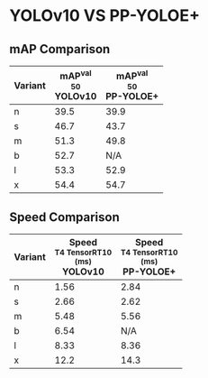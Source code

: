 ---
---
# YOLOv10 VS PP-YOLOE+

## mAP Comparison

| **Variant** | <center><span style='width: 400px;'>**mAP<sup>val<br>50**<br>**YOLOv10**</span></center> | <center><span style='width: 400px;'>**mAP<sup>val<br>50**<br>**PP-YOLOE+**</span></center> |
|----|----------------------------------|------------------------------------|
| n | 39.5 | 39.9 |
| s | 46.7 | 43.7 |
| m | 51.3 | 49.8 |
| b | 52.7 | N/A |
| l | 53.3 | 52.9 |
| x | 54.4 | 54.7 |

## Speed Comparison

| **Variant** | <center><span style='width: 200px;'>**Speed**<br><sup>T4 TensorRT10<br>(ms)</sup><br>**YOLOv10**</span></center> | <center><span style='width: 200px;'>**Speed**<br><sup>T4 TensorRT10<br>(ms)</sup><br>**PP-YOLOE+**</span></center> |
|---------|-----------------------|-----------------------|
| n | 1.56 | 2.84 |
| s | 2.66 | 2.62 |
| m | 5.48 | 5.56 |
| b | 6.54 | N/A |
| l | 8.33 | 8.36 |
| x | 12.2 | 14.3 |
